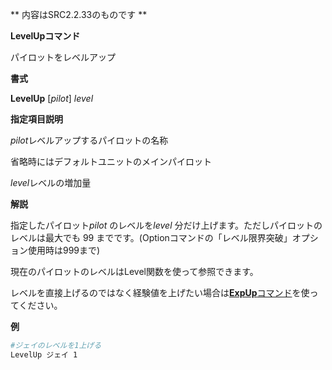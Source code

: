 ** 内容はSRC2.2.33のものです **

**LevelUpコマンド**

パイロットをレベルアップ

**書式**

**LevelUp** [*pilot*] *level*

**指定項目説明**

*pilot*レベルアップするパイロットの名称

省略時にはデフォルトユニットのメインパイロット

*level*レベルの増加量

**解説**

指定したパイロット*pilot* のレベルを*level* 分だけ上げます。ただしパイロットのレベルは最大でも 99 までです。(Optionコマンドの「レベル限界突破」オプション使用時は999まで)

現在のパイロットのレベルはLevel関数を使って参照できます。

レベルを直接上げるのではなく経験値を上げたい場合は[**ExpUp**コマンド](ExpUpコマンド.md)を使ってください。

**例**
```sh
#ジェイのレベルを1上げる
LevelUp ジェイ 1
```

